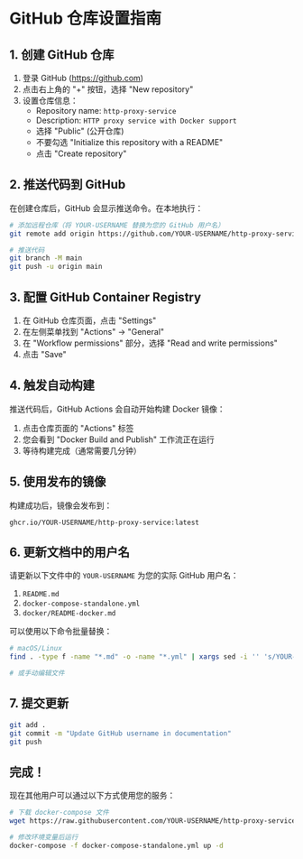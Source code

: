 # GitHub 仓库设置指南

## 1. 创建 GitHub 仓库

1. 登录 GitHub (https://github.com)
2. 点击右上角的 "+" 按钮，选择 "New repository"
3. 设置仓库信息：
   - Repository name: `http-proxy-service`
   - Description: `HTTP proxy service with Docker support`
   - 选择 "Public" (公开仓库)
   - 不要勾选 "Initialize this repository with a README"
   - 点击 "Create repository"

## 2. 推送代码到 GitHub

在创建仓库后，GitHub 会显示推送命令。在本地执行：

```bash
# 添加远程仓库（将 YOUR-USERNAME 替换为您的 GitHub 用户名）
git remote add origin https://github.com/YOUR-USERNAME/http-proxy-service.git

# 推送代码
git branch -M main
git push -u origin main
```

## 3. 配置 GitHub Container Registry

1. 在 GitHub 仓库页面，点击 "Settings"
2. 在左侧菜单找到 "Actions" -> "General"
3. 在 "Workflow permissions" 部分，选择 "Read and write permissions"
4. 点击 "Save"

## 4. 触发自动构建

推送代码后，GitHub Actions 会自动开始构建 Docker 镜像：

1. 点击仓库页面的 "Actions" 标签
2. 您会看到 "Docker Build and Publish" 工作流正在运行
3. 等待构建完成（通常需要几分钟）

## 5. 使用发布的镜像

构建成功后，镜像会发布到：
```
ghcr.io/YOUR-USERNAME/http-proxy-service:latest
```

## 6. 更新文档中的用户名

请更新以下文件中的 `YOUR-USERNAME` 为您的实际 GitHub 用户名：

1. `README.md`
2. `docker-compose-standalone.yml`
3. `docker/README-docker.md`

可以使用以下命令批量替换：
```bash
# macOS/Linux
find . -type f -name "*.md" -o -name "*.yml" | xargs sed -i '' 's/YOUR-USERNAME/your-actual-username/g'

# 或手动编辑文件
```

## 7. 提交更新

```bash
git add .
git commit -m "Update GitHub username in documentation"
git push
```

## 完成！

现在其他用户可以通过以下方式使用您的服务：

```bash
# 下载 docker-compose 文件
wget https://raw.githubusercontent.com/YOUR-USERNAME/http-proxy-service/main/docker-compose-standalone.yml

# 修改环境变量后运行
docker-compose -f docker-compose-standalone.yml up -d